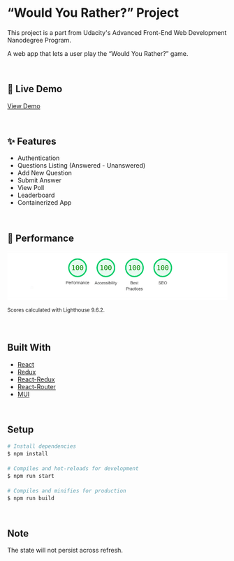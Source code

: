 # “Would You Rather?” Project

####

This project is a part from Udacity's Advanced Front-End Web Development Nanodegree Program.

A web app that lets a user play the “Would You Rather?” game.

&nbsp;

## 🎉 Live Demo

[View Demo](https://would-you-rather.mostafaellethy.com/)

&nbsp;

## ✨ Features

<ul>
  <li>Authentication</li>
  <li>Questions Listing (Answered - Unanswered)</li>
  <li>Add New Question</li>
  <li>Submit Answer</li>
  <li>View Poll</li>
  <li>Leaderboard</li>
  <li>Containerized App</li>
</ul>

&nbsp;

## 🚀 Performance

![screenshot](performance.png)

<sup>Scores calculated with Lighthouse 9.6.2.</sup>

&nbsp;

## Built With

- [React](https://reactjs.org/)
- [Redux](https://redux.js.org/)
- [React-Redux](https://react-redux.js.org/)
- [React-Router](https://reactrouter.com/en/main)
- [MUI](https://mui.com/)

&nbsp;

## Setup

```bash
# Install dependencies
$ npm install

# Compiles and hot-reloads for development
$ npm run start

# Compiles and minifies for production
$ npm run build
```

&nbsp;

## Note

The state will not persist across refresh.
